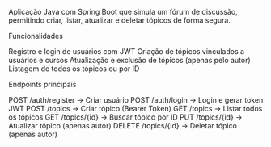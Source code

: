 Aplicação Java com Spring Boot que simula um fórum de discussão, permitindo criar, listar, atualizar e deletar tópicos de forma segura.

Funcionalidades

Registro e login de usuários com JWT
Criação de tópicos vinculados a usuários e cursos
Atualização e exclusão de tópicos (apenas pelo autor)
Listagem de todos os tópicos ou por ID

Endpoints principais

POST /auth/register → Criar usuário
POST /auth/login → Login e gerar token JWT
POST /topics → Criar tópico (Bearer Token)
GET /topics → Listar todos os tópicos
GET /topics/{id} → Buscar tópico por ID
PUT /topics/{id} → Atualizar tópico (apenas autor)
DELETE /topics/{id} → Deletar tópico (apenas autor)
